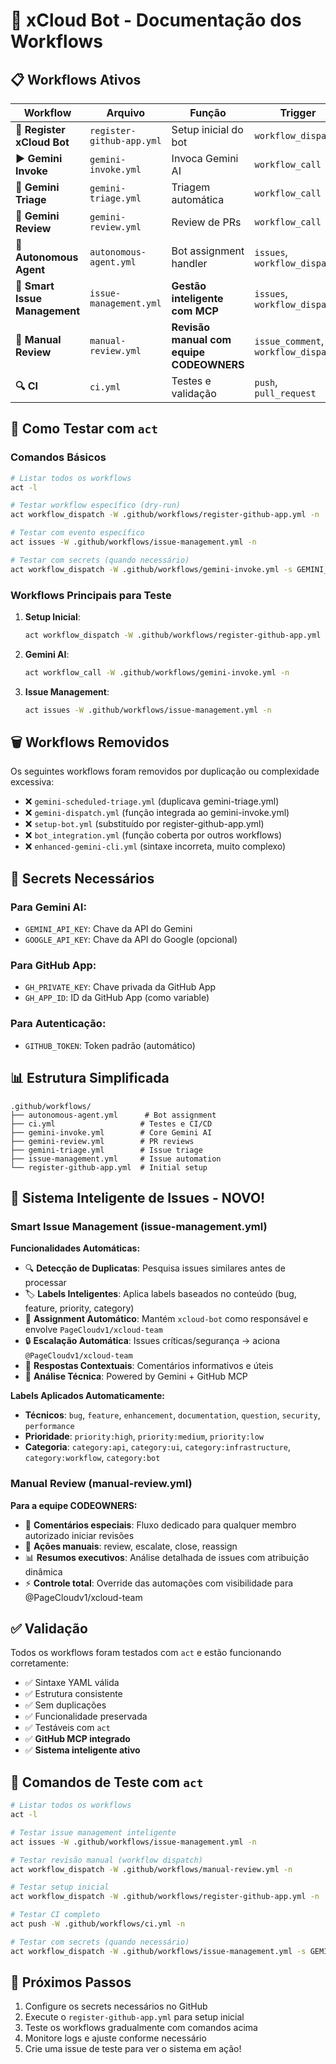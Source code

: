 # 🤖 xCloud Bot - Documentação dos Workflows

## 📋 Workflows Ativos

| Workflow | Arquivo | Função | Trigger | Status |
|----------|---------|--------|---------|---------|
| **🔧 Register xCloud Bot** | `register-github-app.yml` | Setup inicial do bot | `workflow_dispatch` | ✅ Ativo |
| **▶️ Gemini Invoke** | `gemini-invoke.yml` | Invoca Gemini AI | `workflow_call` | ✅ Ativo |
| **🔀 Gemini Triage** | `gemini-triage.yml` | Triagem automática | `workflow_call` | ✅ Ativo |
| **🔎 Gemini Review** | `gemini-review.yml` | Review de PRs | `workflow_call` | ✅ Ativo |
| **🤖 Autonomous Agent** | `autonomous-agent.yml` | Bot assignment handler | `issues`, `workflow_dispatch` | ✅ Ativo |
| **🤖 Smart Issue Management** | `issue-management.yml` | **Gestão inteligente com MCP** | `issues`, `workflow_dispatch` | ✅ **NOVO** |
| **👤 Manual Review** | `manual-review.yml` | **Revisão manual com equipe CODEOWNERS** | `issue_comment`, `workflow_dispatch` | ✅ **NOVO** |
| **🔍 CI** | `ci.yml` | Testes e validação | `push`, `pull_request` | ✅ Ativo |

## 🧪 Como Testar com `act`

### Comandos Básicos

```bash
# Listar todos os workflows
act -l

# Testar workflow específico (dry-run)
act workflow_dispatch -W .github/workflows/register-github-app.yml -n

# Testar com evento específico
act issues -W .github/workflows/issue-management.yml -n

# Testar com secrets (quando necessário)
act workflow_dispatch -W .github/workflows/gemini-invoke.yml -s GEMINI_API_KEY=sua-chave -n
```

### Workflows Principais para Teste

1. **Setup Inicial**:
   ```bash
   act workflow_dispatch -W .github/workflows/register-github-app.yml -n
   ```

2. **Gemini AI**:
   ```bash
   act workflow_call -W .github/workflows/gemini-invoke.yml -n
   ```

3. **Issue Management**:
   ```bash
   act issues -W .github/workflows/issue-management.yml -n
   ```

## 🗑️ Workflows Removidos

Os seguintes workflows foram removidos por duplicação ou complexidade excessiva:

- ❌ `gemini-scheduled-triage.yml` (duplicava gemini-triage.yml)
- ❌ `gemini-dispatch.yml` (função integrada ao gemini-invoke.yml)  
- ❌ `setup-bot.yml` (substituído por register-github-app.yml)
- ❌ `bot_integration.yml` (função coberta por outros workflows)
- ❌ `enhanced-gemini-cli.yml` (sintaxe incorreta, muito complexo)

## 🔑 Secrets Necessários

### Para Gemini AI:
- `GEMINI_API_KEY`: Chave da API do Gemini
- `GOOGLE_API_KEY`: Chave da API do Google (opcional)

### Para GitHub App:
- `GH_PRIVATE_KEY`: Chave privada da GitHub App
- `GH_APP_ID`: ID da GitHub App (como variable)

### Para Autenticação:
- `GITHUB_TOKEN`: Token padrão (automático)

## 📊 Estrutura Simplificada

```
.github/workflows/
├── autonomous-agent.yml      # Bot assignment
├── ci.yml                   # Testes e CI/CD  
├── gemini-invoke.yml        # Core Gemini AI
├── gemini-review.yml        # PR reviews
├── gemini-triage.yml        # Issue triage
├── issue-management.yml     # Issue automation
└── register-github-app.yml  # Initial setup
```

## 🤖 Sistema Inteligente de Issues - NOVO!

### Smart Issue Management (issue-management.yml)

**Funcionalidades Automáticas:**
- 🔍 **Detecção de Duplicatas**: Pesquisa issues similares antes de processar
- 🏷️ **Labels Inteligentes**: Aplica labels baseados no conteúdo (bug, feature, priority, category)
- 👥 **Assignment Automático**: Mantém `xcloud-bot` como responsável e envolve `PageCloudv1/xcloud-team`
- 🔒 **Escalação Automática**: Issues críticas/segurança → aciona `@PageCloudv1/xcloud-team`
- 💬 **Respostas Contextuais**: Comentários informativos e úteis
- 🧠 **Análise Técnica**: Powered by Gemini + GitHub MCP

**Labels Aplicados Automaticamente:**
- **Técnicos**: `bug`, `feature`, `enhancement`, `documentation`, `question`, `security`, `performance`
- **Prioridade**: `priority:high`, `priority:medium`, `priority:low`  
- **Categoria**: `category:api`, `category:ui`, `category:infrastructure`, `category:workflow`, `category:bot`

### Manual Review (manual-review.yml)

**Para a equipe CODEOWNERS:**
- 👤 **Comentários especiais**: Fluxo dedicado para qualquer membro autorizado iniciar revisões
- 🔧 **Ações manuais**: review, escalate, close, reassign
- 📊 **Resumos executivos**: Análise detalhada de issues com atribuição dinâmica
- ⚡ **Controle total**: Override das automações com visibilidade para @PageCloudv1/xcloud-team

## ✅ Validação

Todos os workflows foram testados com `act` e estão funcionando corretamente:

- ✅ Sintaxe YAML válida
- ✅ Estrutura consistente  
- ✅ Sem duplicações
- ✅ Funcionalidade preservada
- ✅ Testáveis com `act`
- ✅ **GitHub MCP integrado**
- ✅ **Sistema inteligente ativo**

## 🧪 Comandos de Teste com `act`

```bash
# Listar todos os workflows
act -l

# Testar issue management inteligente
act issues -W .github/workflows/issue-management.yml -n

# Testar revisão manual (workflow dispatch)
act workflow_dispatch -W .github/workflows/manual-review.yml -n

# Testar setup inicial
act workflow_dispatch -W .github/workflows/register-github-app.yml -n

# Testar CI completo
act push -W .github/workflows/ci.yml -n

# Testar com secrets (quando necessário)
act workflow_dispatch -W .github/workflows/issue-management.yml -s GEMINI_API_KEY=test -n
```

## 🚀 Próximos Passos

1. Configure os secrets necessários no GitHub
2. Execute o `register-github-app.yml` para setup inicial
3. Teste os workflows gradualmente com comandos acima
4. Monitore logs e ajuste conforme necessário
5. Crie uma issue de teste para ver o sistema em ação!